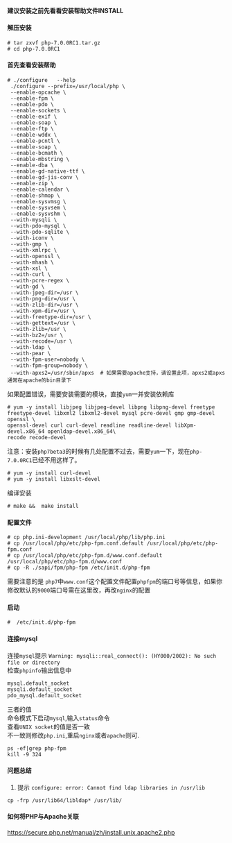 #### 建议安装之前先看看安装帮助文件INSTALL

#### 解压安装
```
# tar zxvf php-7.0.0RC1.tar.gz
# cd php-7.0.0RC1
```

#### 首先查看安装帮助
```
# ./configure   --help
 ./configure --prefix=/usr/local/php \
 --enable-opcache \
 --enable-fpm \
 --enable-pdo \
 --enable-sockets \
 --enable-exif \
 --enable-soap \
 --enable-ftp \
 --enable-wddx \
 --enable-pcntl \
 --enable-soap \
 --enable-bcmath \
 --enable-mbstring \
 --enable-dba \
 --enable-gd-native-ttf \
 --enable-gd-jis-conv \
 --enable-zip \
 --enable-calendar \
 --enable-shmop \
 --enable-sysvmsg \
 --enable-sysvsem \
 --enable-sysvshm \
 --with-mysqli \
 --with-pdo-mysql \
 --with-pdo-sqlite \
 --with-iconv \
 --with-gmp \
 --with-xmlrpc \
 --with-openssl \
 --with-mhash \
 --with-xsl \
 --with-curl \
 --with-pcre-regex \
 --with-gd \
 --with-jpeg-dir=/usr \
 --with-png-dir=/usr \
 --with-zlib-dir=/usr \
 --with-xpm-dir=/usr \
 --with-freetype-dir=/usr \
 --with-gettext=/usr \
 --with-zlib=/usr \
 --with-bz2=/usr \
 --with-recode=/usr \
 --with-ldap \
 --with-pear \
 --with-fpm-user=nobody \
 --with-fpm-group=nobody \
 --with-apxs2=/usr/sbin/apxs  # 如果需要apache支持，请设置此项，apxs2或apxs通常在apache的bin目录下
```

如果配置错误，需要安装需要的模块，直接`yum`一并安装依赖库  
```
# yum -y install libjpeg libjpeg-devel libpng libpng-devel freetype freetype-devel libxml2 libxml2-devel mysql pcre-devel gmp gmp-devel openssl \
openssl-devel curl curl-devel readline readline-devel libXpm-devel.x86_64 openldap-devel.x86_64\
recode recode-devel
```

注意：安装`php7beta3`的时候有几处配置不过去，需要`yum`一下，现在`php-7.0.0RC1`已经不用这样了。  
```
# yum -y install curl-devel
# yum -y install libxslt-devel
```
编译安装  
```
# make &&  make install
```


#### 配置文件
```
# cp php.ini-development /usr/local/php/lib/php.ini
# cp /usr/local/php/etc/php-fpm.conf.default /usr/local/php/etc/php-fpm.conf
# cp /usr/local/php/etc/php-fpm.d/www.conf.default /usr/local/php/etc/php-fpm.d/www.conf
# cp -R ./sapi/fpm/php-fpm /etc/init.d/php-fpm
```
需要注意的是 `php7`中`www.conf`这个配置文件配置`phpfpm`的端口号等信息，如果你修改默认的`9000`端口号需在这里改，再改`nginx`的配置  

#### 启动
```
#  /etc/init.d/php-fpm
```

#### 连接mysql

连接`mysql`提示 `Warning: mysqli::real_connect(): (HY000/2002): No such file or directory`  
检查`phpinfo`输出信息中  
```
mysql.default_socket
mysqli.default_socket
pdo_mysql.default_socket
```
三者的值  
命令模式下启动`mysql`,输入`status`命令  
查看`UNIX socket`的值是否一致  
不一致则修改`php.ini`,重启`nginx`或者`apache`则可.  
```
ps -ef|grep php-fpm
kill -9 324
```
#### 问题总结
1. 提示 `configure: error: Cannot find ldap libraries in /usr/lib `
```
cp -frp /usr/lib64/libldap* /usr/lib/
```

#### 如何将PHP与Apache关联
https://secure.php.net/manual/zh/install.unix.apache2.php
